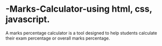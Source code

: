# -Marks-Calculator-using html, css, javascript.
A marks percentage calculator is a tool designed to help students calculate their exam percentage or overall marks percentage. 
